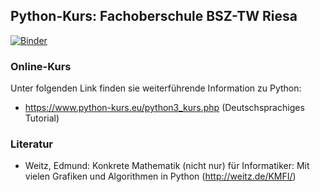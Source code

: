## Python-Kurs: Fachoberschule BSZ-TW Riesa

[![Binder](https://mybinder.org/badge_logo.svg)](https://mybinder.org/v2/gh/XYZLassi/InformatikFOS/master)

### Online-Kurs

Unter folgenden Link finden sie weiterführende Information zu Python:

- https://www.python-kurs.eu/python3_kurs.php (Deutschsprachiges Tutorial)


### Literatur

- Weitz, Edmund: Konkrete Mathematik (nicht nur) für Informatiker: Mit vielen Grafiken und Algorithmen in Python (http://weitz.de/KMFI/)
